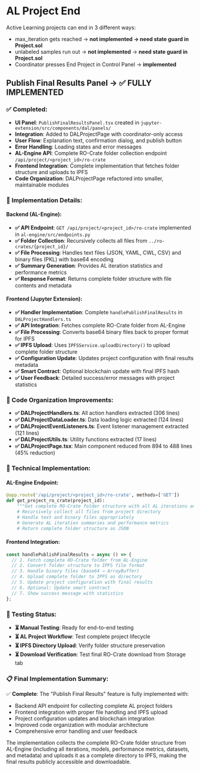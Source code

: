 # AL Project End

Active Learning projects can end in 3 different ways:

- max_iteration gets reached → **not implemented → need state guard in Project.sol**
- unlabeled samples run out → **not implemented** → **need state guard in Project.sol**
- Coordinator presses End Project in Control Panel → **implemented**

## Publish Final Results Panel → **✅ FULLY IMPLEMENTED** 

### ✅ Completed:
- **UI Panel**: `PublishFinalResultsPanel.tsx` created in `jupyter-extension/src/components/dal/panels/`
- **Integration**: Added to DALProjectPage with coordinator-only access
- **User Flow**: Explanation text, confirmation dialog, and publish button
- **Error Handling**: Loading states and error messages
- **AL-Engine API**: Complete RO-Crate folder collection endpoint `/api/project/<project_id>/ro-crate`
- **Frontend Integration**: Complete implementation that fetches folder structure and uploads to IPFS
- **Code Organization**: DALProjectPage refactored into smaller, maintainable modules

### 🎉 Implementation Details:

#### Backend (AL-Engine):
- **✅ API Endpoint**: `GET /api/project/<project_id>/ro-crate` implemented in `al-engine/src/endpoints.py`
- **✅ Folder Collection**: Recursively collects all files from `../ro-crates/{project_id}/`
- **✅ File Processing**: Handles text files (JSON, YAML, CWL, CSV) and binary files (PKL) with base64 encoding
- **✅ Summary Generation**: Provides AL iteration statistics and performance metrics
- **✅ Response Format**: Returns complete folder structure with file contents and metadata

#### Frontend (Jupyter Extension):
- **✅ Handler Implementation**: Complete `handlePublishFinalResults` in `DALProjectHandlers.ts`
- **✅ API Integration**: Fetches complete RO-Crate folder from AL-Engine
- **✅ File Processing**: Converts base64 binary files back to proper format for IPFS
- **✅ IPFS Upload**: Uses `IPFSService.uploadDirectory()` to upload complete folder structure
- **✅ Configuration Update**: Updates project configuration with final results metadata
- **✅ Smart Contract**: Optional blockchain update with final IPFS hash
- **✅ User Feedback**: Detailed success/error messages with project statistics

### 📁 Code Organization Improvements:
- **✅ DALProjectHandlers.ts**: All action handlers extracted (306 lines)
- **✅ DALProjectDataLoader.ts**: Data loading logic extracted (124 lines)  
- **✅ DALProjectEventListeners.ts**: Event listener management extracted (121 lines)
- **✅ DALProjectUtils.ts**: Utility functions extracted (17 lines)
- **✅ DALProjectPage.tsx**: Main component reduced from 894 to 488 lines (45% reduction)

### 🔧 Technical Implementation:

#### AL-Engine Endpoint:
```python
@app.route('/api/project/<project_id>/ro-crate', methods=['GET'])
def get_project_ro_crate(project_id):
    """Get complete RO-Crate folder structure with all AL iterations and results"""
    # Recursively collect all files from project directory
    # Handle text and binary files appropriately
    # Generate AL iteration summaries and performance metrics
    # Return complete folder structure as JSON
```

#### Frontend Integration:
```typescript
const handlePublishFinalResults = async () => {
  // 1. Fetch complete RO-Crate folder from AL-Engine
  // 2. Convert folder structure to IPFS file format
  // 3. Handle binary files (base64 → ArrayBuffer)
  // 4. Upload complete folder to IPFS as directory
  // 5. Update project configuration with final results
  // 6. Optional: Update smart contract
  // 7. Show success message with statistics
};
```

### 🧪 Testing Status:
- **⏳ Manual Testing**: Ready for end-to-end testing
- **⏳ AL Project Workflow**: Test complete project lifecycle
- **⏳ IPFS Directory Upload**: Verify folder structure preservation  
- **⏳ Download Verification**: Test final RO-Crate download from Storage tab

### 📋 Final Implementation Summary:
✅ **Complete**: The "Publish Final Results" feature is fully implemented with:
- Backend API endpoint for collecting complete AL project folders
- Frontend integration with proper file handling and IPFS upload
- Project configuration updates and blockchain integration
- Improved code organization with modular architecture
- Comprehensive error handling and user feedback

The implementation collects the complete RO-Crate folder structure from AL-Engine (including all iterations, models, performance metrics, datasets, and metadata) and uploads it as a complete directory to IPFS, making the final results publicly accessible and downloadable.